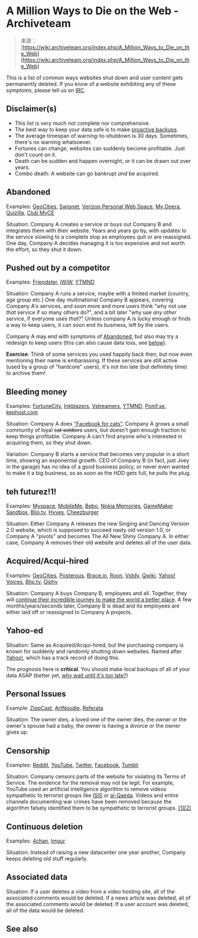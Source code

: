<!--yml
category: 未分类
date: 2024-05-27 14:54:17
-->

# A Million Ways to Die on the Web - Archiveteam

> 来源：[https://wiki.archiveteam.org/index.php/A_Million_Ways_to_Die_on_the_Web](https://wiki.archiveteam.org/index.php/A_Million_Ways_to_Die_on_the_Web)

This is a list of common ways websites shut down and user content gets permanently deleted. If you know of a website exhibiting any of these symptoms, please tell us on [IRC](/index.php/IRC "IRC").

## Disclaimer(s)

*   This list is very much not complete nor comprehensive.
*   The best way to keep your data safe is to make [proactive backups](/index.php/Why_Back_Up%3F "Why Back Up?").
*   The average timespan of warning-to-shutdown is 30 days. Sometimes, there's no warning whatsoever.
*   Fortunes can change, websites can suddenly become profitable. Just don't count on it.
*   Death can be sudden and happen overnight, or it can be drawn out over years.
*   Combo death: A website can go bankrupt *and* be acquired.

## Abandoned

Examples: [GeoCities](/index.php/GeoCities "GeoCities"), [Swipnet](/index.php/Swipnet "Swipnet"), [Verizon Personal Web Space](/index.php/Verizon_Personal_Web_Space "Verizon Personal Web Space"), [My Opera](/index.php/My_Opera "My Opera"), [Quizilla](/index.php/Quizilla "Quizilla"), [Club MyCE](/index.php/Club_MyCE "Club MyCE")

Situation: Company A creates a service or buys out Company B and integrates them with their website. Years and years go by, with updates to the service slowing to a complete stop as employees quit or are reassigned. One day, Company A decides managing it is too expensive and not worth the effort, so they shut it down.

## Pushed out by a competitor

Examples: [Friendster](/index.php/Friendster "Friendster"), [iWiW](/index.php/IWiW "IWiW"), [YTMND](/index.php/YTMND "YTMND")

Situation: Company A runs a service, maybe with a limited market (country, age group etc.) One day multinational Company B appears, covering Company A's services, and soon more and more users think "why not use *that* service if so many others do?", and a bit later "why use *any other* service, if everyone uses *that*?" Unless company A is lucky enough or finds a way to keep users, it can soon end its business, left by the users.

Company A may end with symptoms of [Abandoned](#Abandoned), but also may try a redesign to keep users (this can also cause data loss, see [below](#teh_futurez.211.21)).

**Exercise**: Think of some services you used happily back then, but now even mentioning their name is embarassing. If these services are still active (used by a group of "hardcore" users), it's not too late (but definitely time) to archive them!

## Bleeding money

Examples: [FortuneCity](/index.php/FortuneCity "FortuneCity"), [Inkblazers](/index.php/Inkblazers "Inkblazers"), [Vstreamers](/index.php/Vstreamers "Vstreamers"), [YTMND](/index.php/YTMND "YTMND"); [Pomf.se](/index.php/Pomf.se "Pomf.se"), [kephost.com](/index.php/Kephost.com "Kephost.com")

Situation: Company A does ["Facebook for cats"](http://itsthisforthat.com/). Company A grows a small community of loyal ~~cat soldiers~~ users, but doesn't gain enough traction to keep things profitable. Company A can't find anyone who's interested in acquiring them, so they shut down.

Variation: Company B starts a service that becomes very popular in a short time, showing an exponential growth. CEO of Company B (in fact, just Joey in the garage) has no idea of a good business policy, or never even wanted to make it a big business, so as soon as the HDD gets full, he pulls the plug.

## teh futurez!1!

Examples: [Myspace](/index.php/Myspace "Myspace"), [MobileMe](/index.php/MobileMe "MobileMe"), [Bebo](/index.php/Bebo "Bebo"), [Nokia Memories](/index.php/Nokia_Memories "Nokia Memories"), [GameMaker Sandbox](/index.php/GameMaker_Sandbox "GameMaker Sandbox"), [Blip.tv](/index.php/Blip.tv "Blip.tv"), [Hyves](/index.php/Hyves "Hyves"), [Cheezburger](/index.php?title=Cheezburger&action=edit&redlink=1 "Cheezburger (page does not exist)")

Situation: Either Company A releases the new Singing and Dancing Version 2.0 website, which is supposed to succeed nasty old version 1.0, or Company A "pivots" and becomes The All New Shiny Company A. In either case, Company A removes their old website and deletes all of the user data.

## Acquired/Acqui-hired

Examples: [GeoCities](/index.php/GeoCities "GeoCities"), [Posterous](/index.php/Posterous "Posterous"), [Brace.io](/index.php/Brace.io "Brace.io"), [Roon](/index.php/Roon "Roon"), [Viddy](/index.php/Viddy "Viddy"), [Qwiki](/index.php/Qwiki "Qwiki"), [Yahoo! Voices](/index.php/Yahoo!_Voices "Yahoo! Voices"), [Blip.tv](/index.php/Blip.tv "Blip.tv"), [Giphy](/index.php/Giphy "Giphy")

Situation: Company A buys Company B, employees and all. Together, they will [continue their incredible journey to make the world a better place](http://www.gyford.com/phil/writing/2013/02/27/our-incredible-journey.php). A few months/years/seconds later, Company B is dead and its employees are either laid off or reassigned to Company A projects.

## Yahoo-ed

Situation: Same as Acquired/Acqui-hired, but the purchasing company is known for suddenly and randomly shutting down websites. Named after [Yahoo!](/index.php/Yahoo! "Yahoo!"), which has a track record of doing this.

The prognosis here is **critical**. You should make local backups of all of your data ASAP (better yet, [why wait until it's too late?](/index.php/Why_Back_Up%3F "Why Back Up?"))

## Personal Issues

Example: [ZippCast](/index.php/ZippCast "ZippCast"), [ArtNoodle](/index.php?title=ArtNoodle&action=edit&redlink=1 "ArtNoodle (page does not exist)"), [Referata](/index.php/Referata "Referata")

Situation: The owner dies, a loved one of the owner dies, the owner or the owner's spouse had a baby, the owner is having a divorce or the owner gives up.

## Censorship

Examples: [Reddit](/index.php/Reddit "Reddit"), [YouTube](/index.php/YouTube "YouTube"), [Twitter](/index.php/Twitter "Twitter"), [Facebook](/index.php/Facebook "Facebook"), [Tumblr](/index.php/Tumblr "Tumblr")

Situation: Company censors parts of the website for violating its Terms of Service. The evidence for the removal may not be legit. For example, YouTube used an artificial intelligence algorithm to remove videos sympathetic to terrorist groups like [ISIS](/index.php?title=ISIS&action=edit&redlink=1 "ISIS (page does not exist)") or [al-Qaeda](/index.php?title=Al-Qaeda&action=edit&redlink=1 "Al-Qaeda (page does not exist)"). Videos and entire channels documenting war crimes have been removed because the algorithm falsely identified them to be sympathetic to terrorist groups. [[1]](https://theintercept.com/2017/11/02/war-crimes-youtube-facebook-syria-rohingya/)[[2]](https://www.nytimes.com/2017/08/22/world/middleeast/syria-youtube-videos-isis.html)

## Continuous deletion

Examples: [4chan](/index.php/4chan "4chan"), [Imgur](/index.php/Imgur "Imgur")

Situation: Instead of raising a new datacenter one year another, Company keeps deleting old stuff regularly.

## Associated data

Situation: If a user deletes a video from a video hosting site, all of the associated comments would be deleted. If a news article was deleted, all of the associated comments would be deleted. If a user account was deleted, all of the data would be deleted.

## See also